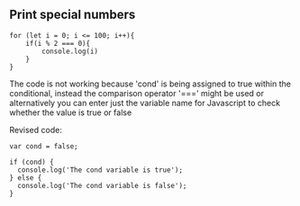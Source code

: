 
<h2>Print special numbers</h2>

```
for (let i = 0; i <= 100; i++){
    if(i % 2 === 0){
        console.log(i)
    }
}

```

<p>The code is not working because 'cond' is being assigned to true within the conditional, instead the comparison operator '===' might be used or alternatively you can enter just the variable name for Javascript to check whether the value is true or false </p>
<p>Revised code:</p>

```
var cond = false;

if (cond) {
  console.log('The cond variable is true');
} else {
  console.log('The cond variable is false');
}
